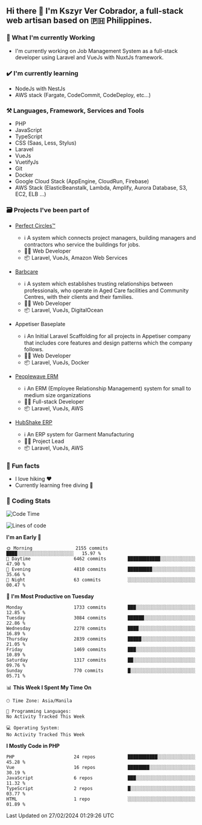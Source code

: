 ## Hi there 👋 I'm Kszyr Ver Cobrador, a full-stack web artisan based on 🇵🇭 Philippines.

### 🚀 What I'm currently Working

- I'm currently working on Job Management System as a full-stack developer using Laravel and VueJs with NuxtJs framework.

### ✔️ I'm currently learning

- NodeJs with NestJs
- AWS stack (Fargate, CodeCommit, CodeDeploy, etc...)

### ⚒️ Languages, Framework, Services and Tools
- PHP
- JavaScript
- TypeScript
- CSS (Saas, Less, Stylus)
- Laravel
- VueJs
- VuetifyJs
- Git
- Docker
- Google Cloud Stack (AppEngine, CloudRun, Firebase)
- AWS Stack (ElasticBeanstalk, Lambda, Amplify, Aurora Database, S3, EC2, ELB ...)


### 🗃 Projects I've been part of

- <a href="https://perfectcircles.com.au/" target="_blank">Perfect Circles™</a>

  - ℹ️ A system which connects project managers, building managers and contractors who service the buildings for jobs.
  - 👨‍💻 Web Developer
  - 📦 Laravel, VueJs, Amazon Web Services

- <a href="https://appetiser.com.au/portfolio/barbcare" target="_blank">Barbcare</a>

  - ℹ️ A system which establishes trusting relationships between professionals, who operate in Aged Care facilities and Community Centres, with their clients and their families.
  - 👨‍💻 Web Developer
  - 📦 Laravel, VueJs, DigitalOcean

- Appetiser Baseplate

  - ℹ️ An Initial Laravel Scaffolding for all projects in Appetiser company that includes core features and design patterns which the company follows.
  - 👨‍💻 Web Developer
  - 📦 Laravel, VueJs, Docker

- <a href="https://peoplewave.co" target="_blank">Peoplewave ERM</a>

  - ℹ️ An ERM (Employee Relationship Management) system for small to medium size organizations
  - 👨‍💻 Full-stack Developer
  - 📦 Laravel, VueJs, AWS

- <a href="https://www.posbang.com/garment-erp" target="_blank">HubShake ERP</a>

  - ℹ️ An ERP system for Garment Manufacturing
  - 👨‍💻 Project Lead
  - 📦 Laravel, VueJs, AWS

### 🌴 Fun facts

- I love hiking ❤️
- Currently learning free diving 🥽

### 🌟 Coding Stats

<!-- WakaTime Stats -->

<!--START_SECTION:waka-->
![Code Time](http://img.shields.io/badge/Code%20Time-2%2C996%20hrs%2019%20mins-blue)

![Lines of code](https://img.shields.io/badge/From%20Hello%20World%20I%27ve%20Written-12.6%20million%20lines%20of%20code-blue)

**I'm an Early 🐤** 

```text
🌞 Morning                2155 commits        ████░░░░░░░░░░░░░░░░░░░░░   15.97 % 
🌆 Daytime                6462 commits        ████████████░░░░░░░░░░░░░   47.90 % 
🌃 Evening                4810 commits        █████████░░░░░░░░░░░░░░░░   35.66 % 
🌙 Night                  63 commits          ░░░░░░░░░░░░░░░░░░░░░░░░░   00.47 % 
```
📅 **I'm Most Productive on Tuesday** 

```text
Monday                   1733 commits        ███░░░░░░░░░░░░░░░░░░░░░░   12.85 % 
Tuesday                  3084 commits        ██████░░░░░░░░░░░░░░░░░░░   22.86 % 
Wednesday                2278 commits        ████░░░░░░░░░░░░░░░░░░░░░   16.89 % 
Thursday                 2839 commits        █████░░░░░░░░░░░░░░░░░░░░   21.05 % 
Friday                   1469 commits        ███░░░░░░░░░░░░░░░░░░░░░░   10.89 % 
Saturday                 1317 commits        ██░░░░░░░░░░░░░░░░░░░░░░░   09.76 % 
Sunday                   770 commits         █░░░░░░░░░░░░░░░░░░░░░░░░   05.71 % 
```


📊 **This Week I Spent My Time On** 

```text
🕑︎ Time Zone: Asia/Manila

💬 Programming Languages: 
No Activity Tracked This Week

💻 Operating System: 
No Activity Tracked This Week
```

**I Mostly Code in PHP** 

```text
PHP                      24 repos            ███████████░░░░░░░░░░░░░░   45.28 % 
Vue                      16 repos            ████████░░░░░░░░░░░░░░░░░   30.19 % 
JavaScript               6 repos             ███░░░░░░░░░░░░░░░░░░░░░░   11.32 % 
TypeScript               2 repos             █░░░░░░░░░░░░░░░░░░░░░░░░   03.77 % 
HTML                     1 repo              ░░░░░░░░░░░░░░░░░░░░░░░░░   01.89 % 
```




 Last Updated on 27/02/2024 01:29:26 UTC
<!--END_SECTION:waka-->
